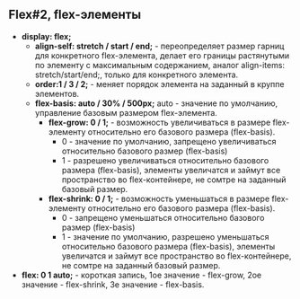 ## Flex#2, flex-элементы
- **display: flex;**
    - **align-self: stretch / start / end;** - переопределяет размер гарниц для конкретного flex-элемента, делает его границы растянутыми по элементу с максимальным содержанием, аналог align-items: stretch/start/end;, только для конкретного элемента.
    - **order:1 / 3 / 2;** - меняет порядок элемента на заданный в круппе элементов.
    - **flex-basis: auto / 30% / 500px;** auto - значение по умолчанию, управление базовым размером flex-элемента.
        - **flex-grow: 0 / 1;** - возможность увеличиваться в размере flex-элементу относительно его базового размера (flex-basis).
            - 0 - значение по умолчанию, запрещено увеличиваться относительно базового размер (flex-basis)
            - 1 - разрешено увеличиваться относительно базового размера (flex-basis), элементы увеличатся и займут все пространство во flex-контейнере, не сомтре на заданный базовый размер.
        - **flex-shrink: 0 / 1;** - возможность уменьшаться в размере flex-элементу относительно его базового размера (flex-basis).
            - 0 - запрещено уменьшаться относительно базового размер (flex-basis)
            - 1 - значение по умолчанию, разрешено уменьшаться относительно базового размера (flex-basis), элементы увеличатся и займут все пространство во flex-контейнере, не сомтре на заданный базовый размер.
- **flex: 0 1 auto;** - короткая запись, 1ое значение - flex-grow, 2ое значение - flex-shrink, 3е значение - flex-basis.